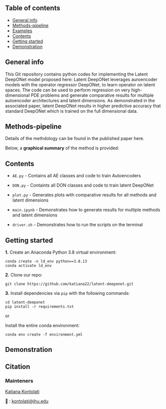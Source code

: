 ## Table of contents
* [General info](#general-info)
* [Methods-pipeline](#methods-pipeline)
* [Examples](#examples)
* [Contents](#contents)
* [Getting started](#getting-started)
* [Demonstration](#demonstration)

## General info

This Git repository contains python codes for implementing the Latent DeepONet model proposed here: 
Latent DeepONet leverages auroencoder models with the operator regressor DeepONet, to learn operator on latent spaces. The code can be used to perform regression on very high-dimensional PDE problems and generate comparative results for multiple autoencoder architectures and latent dimensions. As demonstrated in the associated paper, latent DeepONet results in higher predictive accuracy that standard DeepONet which is trained on the full dimensional data.

## Methods-pipeline

Details of the methdology can be found in the published paper here.

Below, a **graphical summary** of the method is provided:

<!---
<img src="pipeline.png" width="700">

## Application

Three illustrative examples are provided. The first considers a dielectric cylinder suspended in a homogeneous electric field. The second is the classic Lotka-Volterra dynamical system modeling the evolution of two species interacting with each other, one a predator and one a prey. Finally, the third example considers a system of advection-diffusion-reaction equations which models a first-order chemical reaction between two species. 
 
<img src="applications.png" width="900">
--->

## Contents

* ```AE.py``` - Contains all AE classes and code to train Autoencoders

* ```DON.py``` - Containts all DON classes and code to train latent DeepONet

* ```plot.py``` - Generates plots with comparative results for all methods and latent dimensions

* ```main.ipynb``` - Demonstrates how to generate results for multiple methods and latent dimensions

* ```driver.sh``` - Demonstrates how to run the scripts on the terminal


## Getting started

**1.** Create an Anaconda Python 3.8 virtual environment:
```
conda create -n ld_env python==3.8.13  
conda activate ld_env
```

**2.** Clone our repo:

```
git clone https://github.com/katiana22/latent-deeponet.git
```

**3.** Install dependencies via ```pip``` with the following commands: 

```
cd latent-deeponet 
pip install -r requirements.txt
``` 

or  

Install the entire conda environment:

```
conda env create -f environment.yml
```

## Demonstration  

## Citation  

### Mainteners
[Katiana Kontolati](https://katiana22.github.io/)

:email: : kontolati@jhu.edu



